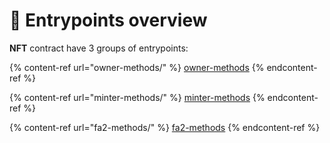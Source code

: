 # 📡 Entrypoints overview

**NFT** contract have 3 groups of entrypoints:

{% content-ref url="owner-methods/" %}
[owner-methods](owner-methods/)
{% endcontent-ref %}

{% content-ref url="minter-methods/" %}
[minter-methods](minter-methods/)
{% endcontent-ref %}

{% content-ref url="fa2-methods/" %}
[fa2-methods](fa2-methods/)
{% endcontent-ref %}
